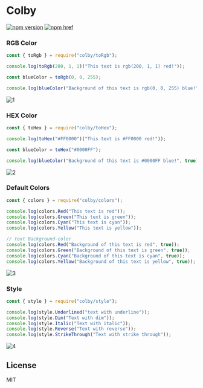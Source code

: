 # Colby

[![npm version][npm-version-src]][npm-version-href]
[![npm href][standard-js-src]][standard-js-href]

<!-- Refs -->

[standard-js-src]: https://img.shields.io/badge/license-MIT-brightgreen?&style=flat-square
[standard-js-href]: https://github.com/Generalsimus/colby/blob/master/LICENSE
[npm-version-src]: https://img.shields.io/npm/v/colby?&style=flat-square
[npm-version-href]: https://www.npmjs.com/package/colby

### RGB Color

```js
const { toRgb } = require("colby/toRgb");

console.log(toRgb(200, 1, 1)("This text is rgb(200, 1, 1) red!"));

const blueColor = toRgb(0, 0, 255);

console.log(blueColor("Background of this text is rgb(0, 0, 255) blue!", true));
```
![1](https://user-images.githubusercontent.com/33871030/211204025-c2e3ee05-7ec7-45e9-81b7-0f8209d45d97.png)

### HEX Color

```js
const { toHex } = require("colby/toHex");

console.log(toHex("#FF0000")("This text is #FF0000 red!"));

const blueColor = toHex("#0000FF");

console.log(blueColor("Background of this text is #0000FF blue!", true));
```
![2](https://user-images.githubusercontent.com/33871030/211204037-109c0049-d468-42fd-8701-60e50e78708a.png)

### Default Colors

```js
const { colors } = require("colby/colors");

console.log(colors.Red("This text is red"));
console.log(colors.Green("This text is green"));
console.log(colors.Cyan("This text is cyan"));
console.log(colors.Yellow("This text is yellow"));

// text Background-color
console.log(colors.Red("Background of this text is red", true));
console.log(colors.Green("Background of this text is green", true));
console.log(colors.Cyan("Background of this text is cyan", true));
console.log(colors.Yellow("Background of this text is yellow", true));
```
![3](https://user-images.githubusercontent.com/33871030/211204045-721e48f5-05e2-4d09-9cb6-ec8f7db4563b.png)

### Style

```js
const { style } = require("colby/style");

console.log(style.Underlined("text with underline"));
console.log(style.Dim("Text with dim"));
console.log(style.Italic("Text with italic"));
console.log(style.Reverse("Text with reverse"));
console.log(style.StrikeThrough("Text with strike through"));
```
![4](https://user-images.githubusercontent.com/33871030/211204050-f51554ad-5945-46af-85e0-637c43bafbc2.png)

## License

MIT
